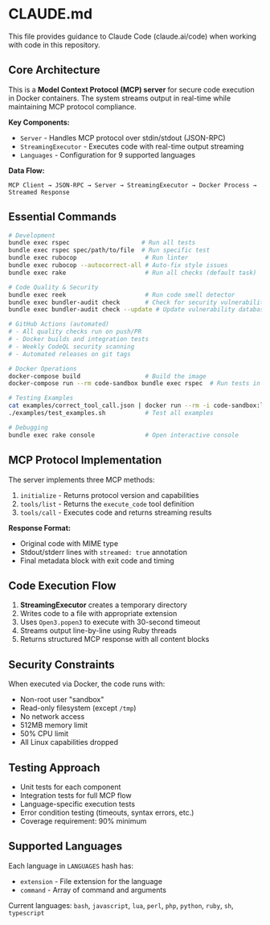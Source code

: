 # CLAUDE.md

This file provides guidance to Claude Code (claude.ai/code) when working with code in this repository.

## Core Architecture

This is a **Model Context Protocol (MCP) server** for secure code execution in Docker containers. The system streams output in real-time while maintaining MCP protocol compliance.

**Key Components:**
- `Server` - Handles MCP protocol over stdin/stdout (JSON-RPC)
- `StreamingExecutor` - Executes code with real-time output streaming
- `Languages` - Configuration for 9 supported languages

**Data Flow:**
```
MCP Client → JSON-RPC → Server → StreamingExecutor → Docker Process → Streamed Response
```

## Essential Commands

```bash
# Development
bundle exec rspec                    # Run all tests
bundle exec rspec spec/path/to/file  # Run specific test
bundle exec rubocop                   # Run linter
bundle exec rubocop --autocorrect-all # Auto-fix style issues
bundle exec rake                      # Run all checks (default task)

# Code Quality & Security
bundle exec reek                      # Run code smell detector
bundle exec bundler-audit check       # Check for security vulnerabilities
bundle exec bundler-audit check --update # Update vulnerability database and check

# GitHub Actions (automated)
# - All quality checks run on push/PR
# - Docker builds and integration tests
# - Weekly CodeQL security scanning
# - Automated releases on git tags

# Docker Operations
docker-compose build                  # Build the image
docker-compose run --rm code-sandbox bundle exec rspec  # Run tests in Docker

# Testing Examples
cat examples/correct_tool_call.json | docker run --rm -i code-sandbox:latest
./examples/test_examples.sh           # Test all examples

# Debugging
bundle exec rake console              # Open interactive console
```

## MCP Protocol Implementation

The server implements three MCP methods:
1. `initialize` - Returns protocol version and capabilities
2. `tools/list` - Returns the `execute_code` tool definition
3. `tools/call` - Executes code and returns streaming results

**Response Format:**
- Original code with MIME type
- Stdout/stderr lines with `streamed: true` annotation
- Final metadata block with exit code and timing

## Code Execution Flow

1. **StreamingExecutor** creates a temporary directory
2. Writes code to a file with appropriate extension
3. Uses `Open3.popen3` to execute with 30-second timeout
4. Streams output line-by-line using Ruby threads
5. Returns structured MCP response with all content blocks

## Security Constraints

When executed via Docker, the code runs with:
- Non-root user "sandbox"
- Read-only filesystem (except `/tmp`)
- No network access
- 512MB memory limit
- 50% CPU limit
- All Linux capabilities dropped

## Testing Approach

- Unit tests for each component
- Integration tests for full MCP flow
- Language-specific execution tests
- Error condition testing (timeouts, syntax errors, etc.)
- Coverage requirement: 90% minimum

## Supported Languages

Each language in `LANGUAGES` hash has:
- `extension` - File extension for the language
- `command` - Array of command and arguments

Current languages: `bash`, `javascript`, `lua`, `perl`, `php`, `python`, `ruby`, `sh`, `typescript`